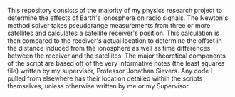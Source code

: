 This repository consists of the majority of my physics research project to determine the effects of Earth's ionosphere on radio signals. The Newton's method solver takes pseudorange measurements 
from three or more satellites and calculates a satellite receiver's position. This calculation is then compared to the receiver's actual location to determine the offset in the distance
induced from the ionosphere as well as time differences between the receiver and the satellites. The major theoretical components of the script are based off of the very informative notes (the least squares file)
written by my supervisor, Professor Jonathan Sievers. Any code I pulled from elsewhere has their location detailed within the scripts themselves, unless otherwise written by me or my Supervisor. 
